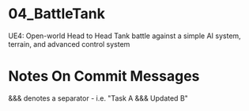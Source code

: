 # 04_BattleTank
UE4: Open-world Head to Head Tank battle against a simple AI system, terrain, and advanced control system

# Notes On Commit Messages
&&& denotes a separator - i.e. "Task A &&& Updated B"
